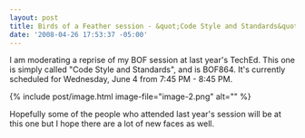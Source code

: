 ```yaml
---
layout: post
title: Birds of a Feather session - &quot;Code Style and Standards&quot;
date: '2008-04-26 17:53:37 -05:00'
---
```


I am moderating a reprise of my BOF session at last year's TechEd. This one is simply called "Code Style and Standards", and is BOF864. It's currently scheduled for Wednesday, June 4 from 7:45 PM - 8:45 PM.

{% include post/image.html image-file="image-2.png" alt="" %} 

Hopefully some of the people who attended last year's session will be at this one but I hope there are a lot of new faces as well.

